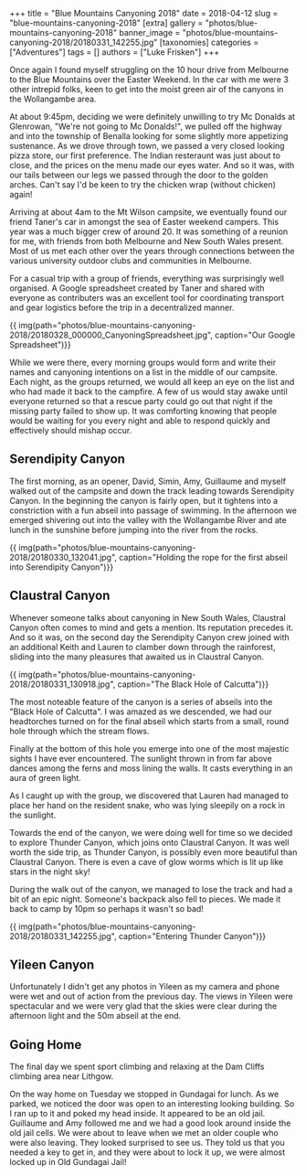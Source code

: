 +++
title = "Blue Mountains Canyoning 2018"
date = 2018-04-12
slug = "blue-mountains-canyoning-2018"
[extra]
gallery = "photos/blue-mountains-canyoning-2018"
banner_image = "photos/blue-mountains-canyoning-2018/20180331_142255.jpg"
[taxonomies]
categories = ["Adventures"]
tags = []
authors = ["Luke Frisken"]
+++

Once again I found myself struggling on the 10 hour drive from Melbourne
to the Blue Mountains over the Easter Weekend. In the car with me were 3
other intrepid folks, keen to get into the moist green air of the
canyons in the Wollangambe area.

At about 9:45pm, deciding we were definitely unwilling to try Mc Donalds
at Glenrowan, "We're not going to Mc Donalds\!", we pulled off the
highway and into the township of Benalla looking for some slightly more
appetizing sustenance. As we drove through town, we passed a very closed
looking pizza store, our first preference. The Indian resteraunt was
just about to close, and the prices on the menu made our eyes water. And
so it was, with our tails between our legs we passed through the door to
the golden arches. Can't say I'd be keen to try the chicken wrap
(without chicken) again\!

Arriving at about 4am to the Mt Wilson campsite, we eventually found our
friend Taner's car in amongst the sea of Easter weekend campers. This
year was a much bigger crew of around 20. It was something of a reunion
for me, with friends from both Melbourne and New South Wales present.
Most of us met each other over the years through connections between the
various university outdoor clubs and communities in Melbourne.

For a casual trip with a group of friends, everything was surprisingly
well organised. A Google spreadsheet created by Taner and shared with
everyone as contributers was an excellent tool for coordinating
transport and gear logistics before the trip in a decentralized manner.

{{ img(path="photos/blue-mountains-canyoning-2018/20180328_000000_CanyoningSpreadsheet.jpg", caption="Our Google
Spreadsheet")}}

While we were there, every morning groups would form and write their
names and canyoning intentions on a list in the middle of our campsite.
Each night, as the groups returned, we would all keep an eye on the list
and who had made it back to the campfire. A few of us would stay awake
until everyone returned so that a rescue party could go out that night
if the missing party failed to show up. It was comforting knowing that
people would be waiting for you every night and able to respond quickly
and effectively should mishap occur.

## Serendipity Canyon

The first morning, as an opener, David, Simin, Amy, Guillaume and myself
walked out of the campsite and down the track leading towards
Serendipity Canyon. In the beginning the canyon is fairly open, but it
tightens into a constriction with a fun abseil into passage of swimming.
In the afternoon we emerged shivering out into the valley with the
Wollangambe River and ate lunch in the sunshine before jumping into the
river from the rocks.

{{ img(path="photos/blue-mountains-canyoning-2018/20180330_132041.jpg", caption="Holding the rope for the first abseil into Serendipity
Canyon")}}

## Claustral Canyon

Whenever someone talks about canyoning in New South Wales, Claustral
Canyon often comes to mind and gets a mention. Its reputation precedes
it. And so it was, on the second day the Serendipity Canyon crew joined
with an additional Keith and Lauren to clamber down through the
rainforest, sliding into the many pleasures that awaited us in Claustral
Canyon.

{{ img(path="photos/blue-mountains-canyoning-2018/20180331_130918.jpg", caption="The Black Hole of
Calcutta")}}

The most noteable feature of the canyon is a series of abseils into the
"Black Hole of Calcutta". I was amazed as we descended, we had our
headtorches turned on for the final abseil which starts from a small,
round hole through which the stream flows.

Finally at the bottom of this hole you emerge into one of the most
majestic sights I have ever encountered. The sunlight thrown in from far
above dances among the ferns and moss lining the walls. It casts
everything in an aura of green light.

As I caught up with the group, we discovered that Lauren had managed to
place her hand on the resident snake, who was lying sleepily on a rock
in the sunlight.

Towards the end of the canyon, we were doing well for time so we decided
to explore Thunder Canyon, which joins onto Claustral Canyon. It was
well worth the side trip, as Thunder Canyon, is possibly even more
beautiful than Claustral Canyon. There is even a cave of glow worms
which is lit up like stars in the night sky\!

During the walk out of the canyon, we managed to lose the track and had
a bit of an epic night. Someone's backpack also fell to pieces. We made
it back to camp by 10pm so perhaps it wasn't so bad\!

{{ img(path="photos/blue-mountains-canyoning-2018/20180331_142255.jpg", caption="Entering Thunder
Canyon")}}

## Yileen Canyon

Unfortunately I didn't get any photos in Yileen as my camera and phone
were wet and out of action from the previous day. The views in Yileen
were spectacular and we were very glad that the skies were clear during
the afternoon light and the 50m abseil at the end.

## Going Home

The final day we spent sport climbing and relaxing at the Dam Cliffs
climbing area near Lithgow.

On the way home on Tuesday we stopped in Gundagai for lunch. As we
parked, we noticed the door was open to an interesting looking building.
So I ran up to it and poked my head inside. It appeared to be an old
jail. Guillaume and Amy followed me and we had a good look around inside
the old jail cells. We were about to leave when we met an older couple
who were also leaving. They looked surprised to see us. They told us
that you needed a key to get in, and they were about to lock it up, we
were almost locked up in Old Gundagai Jail\!
